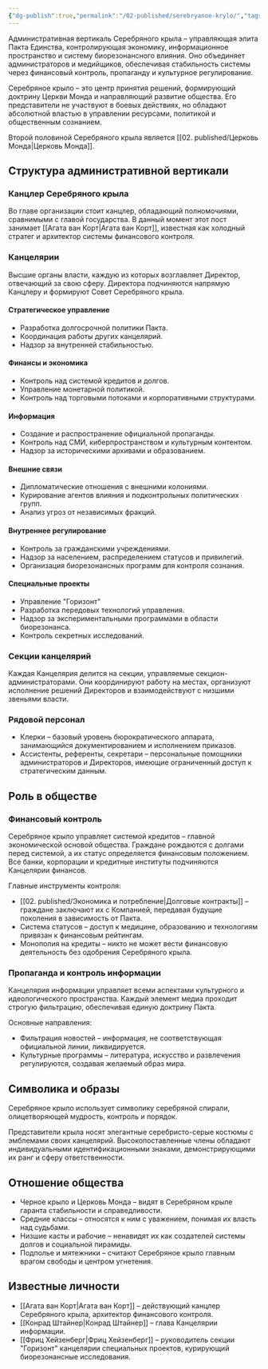```yaml
---
{"dg-publish":true,"permalink":"/02-published/serebryanoe-krylo/","tags":["фракция"]}
---
```


Административная вертикаль Серебряного крыла – управляющая элита Пакта Единства, контролирующая экономику, информационное пространство и систему биорезонансного влияния. Оно объединяет администраторов и медийщиков, обеспечивая стабильность системы через финансовый контроль, пропаганду и культурное регулирование.

Серебряное крыло – это центр принятия решений, формирующий доктрину Церкви Монда и направляющий развитие общества. Его представители не участвуют в боевых действиях, но обладают абсолютной властью в управлении ресурсами, политикой и общественным сознанием.

Второй половиной Серебряного крыла является [[02. published/Церковь Монда\|Церковь Монда]].
## Структура административной вертикали

### Канцлер Серебряного крыла
Во главе организации стоит канцлер, обладающий полномочиями, сравнимыми с главой государства. В данный момент этот пост занимает [[Агата ван Корт\|Агата ван Корт]], известная как холодный стратег и архитектор системы финансового контроля.
### Канцелярии
Высшие органы власти, каждую из которых возглавляет Директор, отвечающий за свою сферу. Директора подчиняются напрямую Канцлеру и формируют Совет Серебряного крыла.

#### Стратегическое управление
- Разработка долгосрочной политики Пакта.
- Координация работы других канцелярий.
- Надзор за внутренней стабильностью.
#### Финансы и экономика
- Контроль над системой кредитов и долгов.
- Управление монетарной политикой.
- Контроль над торговыми потоками и корпоративными структурами.
#### Информация
- Создание и распространение официальной пропаганды.
- Контроль над СМИ, киберпространством и культурным контентом.
- Надзор за историческими архивами и образованием.
#### Внешние связи
- Дипломатические отношения с внешними колониями.
- Курирование агентов влияния и подконтрольных политических групп.
- Анализ угроз от независимых фракций.
#### Внутреннее регулирование
- Контроль за гражданскими учреждениями.
- Надзор за населением, распределением статусов и привилегий.
- Организация биорезонансных программ для контроля сознания.
#### Специальные проекты
- Управление "Горизонт"
- Разработка передовых технологий управления.
- Надзор за экспериментальными программами в области биорезонанса.
- Контроль секретных исследований.

### Секции канцелярий
Каждая Канцелярия делится на секции, управляемые секцион-администраторами. Они координируют работу на местах, организуют исполнение решений Директоров и взаимодействуют с низшими звеньями власти.

### Рядовой персонал
- Клерки – базовый уровень бюрократического аппарата, занимающийся документированием и исполнением приказов.
- Ассистенты, референты, секретари – персональные помощники администраторов и Директоров, имеющие ограниченный доступ к стратегическим данным.

## Роль в обществе
### Финансовый контроль
Серебряное крыло управляет системой кредитов – главной экономической основой общества. Граждане рождаются с долгами перед системой, а их статус определяется финансовым положением. Все банки, корпорации и кредитные институты подчиняются Канцелярии финансов.

Главные инструменты контроля:
- [[02. published/Экономика и потребление\|Долговые контракты]] – граждане заключают их с Компанией, передавая будущие поколения в зависимость от Пакта.
- Система статусов – доступ к медицине, образованию и технологиям привязан к финансовым рейтингам.
- Монополия на кредиты – никто не может вести финансовую деятельность без одобрения Серебряного крыла.

### Пропаганда и контроль информации
Канцелярия информации управляет всеми аспектами культурного и идеологического пространства. Каждый элемент медиа проходит строгую фильтрацию, обеспечивая единую доктрину Пакта.

Основные направления:
- Фильтрация новостей – информация, не соответствующая официальной линии, ликвидируется.
- Культурные программы – литература, искусство и развлечения регулируются, создавая желаемый образ мира.
## Символика и образы
Серебряное крыло использует символику серебряной спирали, олицетворяющей мудрость, контроль и порядок.

Представители крыла носят элегантные серебристо-серые костюмы с эмблемами своих канцелярий. Высокопоставленные члены обладают индивидуальными идентификационными знаками, демонстрирующими их ранг и сферу ответственности.

## Отношение общества
- Черное крыло и Церковь Монда – видят в Серебряном крыле гаранта стабильности и справедливости.
- Средние классы – относятся к ним с уважением, понимая их власть над судьбами.
- Низшие касты и рабочие – ненавидят их как создателей системы долгов и социальной пирамиды.
- Подполье и мятежники – считают Серебряное крыло главным врагом свободы и центром угнетения.

## Известные личности
- [[Агата ван Корт\|Агата ван Корт]] – действующий канцлер Серебряного крыла, архитектор финансового контроля.
- [[Конрад Штайнер\|Конрад Штайнер]] – глава Канцелярии информации.
- [[Фриц Хейзенберг\|Фриц Хейзенберг]] – руководитель секции "Горизонт" канцелярии специальных проектов, курирующий биорезонансные исследования.



